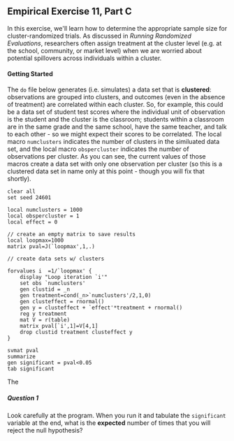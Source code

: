 ## Empirical Exercise 11, Part C

In this exercise, we'll learn how to determine the appropriate sample size for cluster-randomized 
trials.  As discussed in _Running Randomized Evaluations_, researchers often assign treatment 
at the cluster level (e.g. at the school, community, or market level) when we are worried about 
potential spillovers across individuals within a cluster.

#### Getting Started

The `do` file below generates (i.e. simulates) a data set that is **clustered**:  observations 
are grouped into clusters, and outcomes (even in the absence of treatment) are correlated 
within each cluster.  So, for example, this could be a data set of student test scores where 
the individual unit of observation is the student and the cluster is the classroom; students 
within a classroom are in the same grade and the same school, have the same teacher, and talk to each other - so 
we might expect their scores to be correlated.  The local macro `numclusters` indicates the number of 
clusters in the similuated data set, and the local macro `obspercluster` indicates the number 
of observations per cluster.  As you can see, the current values of those macros create a data set 
with only one observation per cluster (so this is a clustered data set in name only at this point - though 
you will fix that shortly).  

```
clear all
set seed 24601

local numclusters = 1000
local obspercluster = 1
local effect = 0

// create an empty matrix to save results
local loopmax=1000
matrix pval=J(`loopmax',1,.)

// create data sets w/ clusters

forvalues i  =1/`loopmax' {
    display "Loop iteration `i'"
	set obs `numclusters'
	gen clustid = _n
	gen treatment=cond(_n>`numclusters'/2,1,0)
	gen clusteffect = rnormal()
	gen y = clusteffect + `effect'*treatment + rnormal()
	reg y treatment
	mat V = r(table)
	matrix pval[`i',1]=V[4,1]
	drop clustid treatment clusteffect y
}

svmat pval
summarize
gen significant = pval<0.05
tab significant
```

The 

##### Question 1

Look carefully at the program.  When you run it and tabulate the `significant` variable at the end, 
what is the **expected** number of times that you will reject the null hypothesis?  
